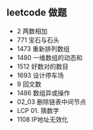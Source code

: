 ## leetcode 做题
- 2 两数相加
- 771 宝石与石头
- 1473 重新排列数组
- 1480 一维数组的动态和
- 1512 好数对的数目
- 1693 设计停车场
- 9 回文数
- 1486  数组异或操作
- 02_03 删除链表中间节点 
- LCP 01. 猜数字
- 1108 IP地址无效化